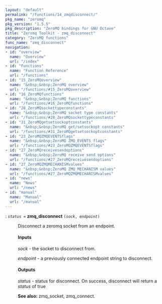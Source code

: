 ```yaml
---
layout: "default"
permalink: "/functions/14_zmqdisconnect/"
pkg_name: "zeromq"
pkg_version: "1.5.5"
pkg_description: "ZeroMQ bindings for GNU Octave"
title: "Zeromq Toolkit - zmq_disconnect"
category: "ZeroMQ functions"
func_name: "zmq_disconnect"
navigation:
- id: "overview"
  name: "Overview"
  url: "/index"
- id: "Functions"
  name: "Function Reference"
  url: "/functions"
- id: "15_ZeroMQoverview"
  name: "&nbsp;&nbsp;ZeroMQ overview"
  url: "/functions/#15_ZeroMQoverview"
- id: "16_ZeroMQfunctions"
  name: "&nbsp;&nbsp;ZeroMQ functions"
  url: "/functions/#16_ZeroMQfunctions"
- id: "28_ZeroMQsockettypeconstants"
  name: "&nbsp;&nbsp;ZeroMQ socket type constants"
  url: "/functions/#28_ZeroMQsockettypeconstants"
- id: "31_ZeroMQgetsetsockoptconstants"
  name: "&nbsp;&nbsp;ZeroMQ get/setsockopt constants"
  url: "/functions/#31_ZeroMQgetsetsockoptconstants"
- id: "23_ZeroMQZMQEVENTSflags"
  name: "&nbsp;&nbsp;ZeroMQ ZMQ_EVENTS flags"
  url: "/functions/#23_ZeroMQZMQEVENTSflags"
- id: "27_ZeroMQreceivesendoptions"
  name: "&nbsp;&nbsp;ZeroMQ receive send options"
  url: "/functions/#27_ZeroMQreceivesendoptions"
- id: "27_ZeroMQZMQMECHANISMvalues"
  name: "&nbsp;&nbsp;ZeroMQ ZMQ_MECHANISM values"
  url: "/functions/#27_ZeroMQZMQMECHANISMvalues"
- id: "news"
  name: "News"
  url: "/news"
- id: "manual"
  name: "Manual"
  url: "/manual"
---
```

<dl class="first-deftypefn">
<dt class="deftypefn" id="index-zmq_005fdisconnect"><span class="category-def">: </span><span><code class="def-type"><var class="var">status</var> =</code> <strong class="def-name">zmq_disconnect</strong> <code class="def-code-arguments">(<var class="var">sock</var>, <var class="var">endpoint</var>)</code><a class="copiable-link" href='#index-zmq_005fdisconnect'></a></span></dt>
<dd> 
<p>Disconnect a zeromq socket from an endpoint.
</p> 
<h4 class="subsubheading" id="Inputs">Inputs</h4>
<p><var class="var">sock</var> - the socket to disconnect from.
</p> 
<p><var class="var">endpoint</var> - a previously connected endpoint string to disconnect.
</p> 
<h4 class="subsubheading" id="Outputs">Outputs</h4>
<p><var class="var">status</var> - status for disconnect.
 On success, disconnect will return a <var class="var">status</var> of true 
</p> 

<p><strong class="strong">See also:</strong> zmq_socket, zmq_connect.
 </p></dd></dl>